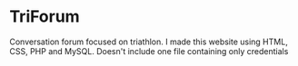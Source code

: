 # TriForum
Conversation forum focused on triathlon.
I made this website using HTML, CSS, PHP and MySQL.
Doesn't include one file containing only credentials
